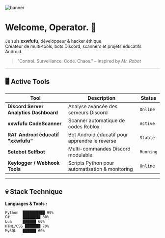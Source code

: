 ![banner](https://y.yarn.co/f805b98b-0bcb-49f1-a14e-f4e90c80df6b_text.gif)

# Welcome, Operator. 🖤

Je suis **xxwfufu**, développeur & hacker éthique.  
Créateur de multi-tools, bots Discord, scanners et projets éducatifs Android.  

> "Control. Surveillance. Code. Chaos." – Inspired by *Mr. Robot*

---

## 🖥️ Active Tools

| Tool | Description | Status |
|------|-------------|--------|
| **Discord Server Analytics Dashboard** | Analyse avancée des serveurs Discord | `Online` |
| **xxwfufu CodeScanner** | Scanner automatique de codes Roblox | `Active` |
| **RAT Android éducatif "xxwfufu"** | Bot Android éducatif pour apprendre le reverse | `Stable` |
| **Setebot Selfbot** | Multi-commandes Discord modulable | `Running` |
| **Keylogger / Webhook Tools** | Scripts Python pour automatisation & monitoring | `Online` |

---

## 💀 Stack Technique

**Languages & Tools :**  

```bash
Python  ██████████ 99%
C#      ████████ 80%
Lua     ██████ 60%
HTML/CSS ███████ 70%
MySQL   ██████ 60%
